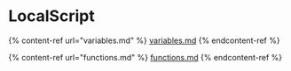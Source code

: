 # LocalScript

{% content-ref url="variables.md" %}
[variables.md](variables.md)
{% endcontent-ref %}

{% content-ref url="functions.md" %}
[functions.md](functions.md)
{% endcontent-ref %}
